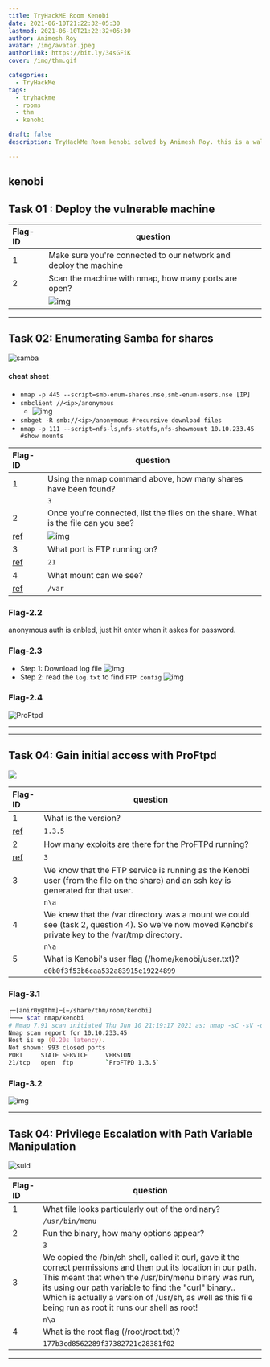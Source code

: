 ```yaml
---
title: TryHackME Room Kenobi
date: 2021-06-10T21:22:32+05:30
lastmod: 2021-06-10T21:22:32+05:30
author: Animesh Roy
avatar: /img/avatar.jpeg
authorlink: https://bit.ly/34sGFiK
cover: /img/thm.gif

categories:
  - TryHackMe
tags:
  - tryhackme
  - rooms
  - thm
  - kenobi

draft: false
description: TryHackMe Room kenobi solved by Animesh Roy. this is a walkthough. read more...

---
```

## kenobi

## Task 01 : Deploy the vulnerable machine

|Flag-ID|question|
|:--|---|
|1|Make sure you're connected to our network and deploy the machine|
|2|Scan the machine with nmap, how many ports are open?|
||![img](https://i.imgur.com/eHy08jQ.png)|

---

## Task 02: Enumerating Samba for shares

![samba](https://i.imgur.com/O8S93Kr.png)

#### cheat sheet 

- `nmap -p 445 --script=smb-enum-shares.nse,smb-enum-users.nse [IP]`
- `smbclient //<ip>/anonymous` 
  - ![img](https://i.imgur.com/B1FXBt8.png)
- `smbget -R smb://<ip>/anonymous #recursive download files` 
- `nmap -p 111 --script=nfs-ls,nfs-statfs,nfs-showmount 10.10.233.45 #show mounts`

|Flag-ID|question|
|:--|---|
|1|Using the nmap command above, how many shares have been found?|
||`3`|
|2|Once you're connected, list the files on the share. What is the file can you see?|
|[ref](#flag-22)|![img](https://i.imgur.com/70LFnVH.png)|
|3|What port is FTP running on?|
|[ref](#flag-23)| `21`|
|4|What mount can we see?|
|[ref](#flag-24)|`/var`|


### Flag-2.2

anonymous auth is enbled, just hit enter when it askes for password.

### Flag-2.3

* Step 1: Download log file
  ![img](https://i.imgur.com/SdpeLxi.png)
* Step 2: read the `log.txt` to find `FTP config`
  ![img](https://i.imgur.com/DujtB8I.png)
  
### Flag-2.4

![ProFtpd](https://i.imgur.com/wtzUBeU.png)

---

<!-- Amazon Ads-->
<script type="text/javascript" language="javascript">
      var aax_size='300x250';
      var aax_pubname = 'anir0y-21';
      var aax_src='302';
    </script>
<script type="text/javascript" language="javascript" src="https://c.amazon-adsystem.com/aax2/assoc.js"></script>
<!-- Amazon Ads-->
---

## Task 04: Gain initial access with ProFtpd

![](https://i.imgur.com/L54MBzX.png)

|Flag-ID|question|
|:--|---|
|1|What is the version?|
|[ref](#flag-31)| `1.3.5`|
|2|How many exploits are there for the ProFTPd running?|
|[ref](#flag-32)|`3`|
|3|We know that the FTP service is running as the Kenobi user (from the file on the share) and an ssh key is generated for that user. |
||`n\a`|
|4|We knew that the /var directory was a mount we could see (task 2, question 4). So we've now moved Kenobi's private key to the /var/tmp directory.|
||`n\a`|
|5|What is Kenobi's user flag (/home/kenobi/user.txt)?|
||`d0b0f3f53b6caa532a83915e19224899`|

### Flag-3.1

```zsh
┌─[anir0y@thm]─[~/share/thm/room/kenobi]
└──╼ $cat nmap/kenobi 
# Nmap 7.91 scan initiated Thu Jun 10 21:19:17 2021 as: nmap -sC -sV -oN kenobi 10.10.233.45
Nmap scan report for 10.10.233.45
Host is up (0.20s latency).
Not shown: 993 closed ports
PORT     STATE SERVICE     VERSION
21/tcp   open  ftp         `ProFTPD 1.3.5`
```

### Flag-3.2

![img](https://i.imgur.com/7q0pmef.png)

---

## Task 04:  Privilege Escalation with Path Variable Manipulation

![suid](https://i.imgur.com/LN2uOCJ.png)

 

|Flag-ID|question|
|:--|---|
|1|What file looks particularly out of the ordinary?|
||`/usr/bin/menu`|
|2|Run the binary, how many options appear?|
||`3`|
|3|We copied the /bin/sh shell, called it curl, gave it the correct permissions and then put its location in our path. This meant that when the /usr/bin/menu binary was run, its using our path variable to find the "curl" binary.. Which is actually a version of /usr/sh, as well as this file being run as root it runs our shell as root!|
||`n\a`|
|4|What is the root flag (/root/root.txt)?|
||`177b3cd8562289f37382721c28381f02`|

<!-- Google Ads -->
<script async src="https://pagead2.googlesyndication.com/pagead/js/adsbygoogle.js"></script>
<ins class="adsbygoogle"
     style="display:block; text-align:center;"
     data-ad-layout="in-article"
     data-ad-format="fluid"
     data-ad-client="ca-pub-3526678290068011"
     data-ad-slot="7160066188"></ins>
<script>
     (adsbygoogle = window.adsbygoogle || []).push({});
</script>
<!-- END -->

<script data-name="BMC-Widget" data-cfasync="false" src="https://cdnjs.buymeacoffee.com/1.0.0/widget.prod.min.js" data-id="anir0y" data-description="Support me on Buy me a coffee!" data-message="" data-color="#5F7FFF" data-position="Right" data-x_margin="18" data-y_margin="18"></script>

---
